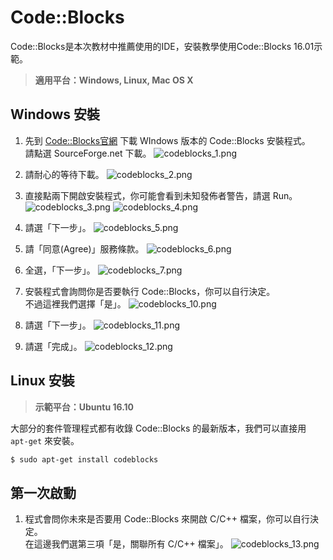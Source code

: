 # Code::Blocks
Code::Blocks是本次教材中推薦使用的IDE，安裝教學使用Code::Blocks 16.01示範。

> **適用平台：Windows, Linux, Mac OS X**

## Windows 安裝
1. 先到 [Code::Blocks官網](http://www.codeblocks.org/) 下載 WIndows 版本的 Code::Blocks 安裝程式。   
請點選 SourceForge.net 下載。
![codeblocks_1.png](/img/Ch0/codeblocks_1.png)

2. 請耐心的等待下載。
![codeblocks_2.png](/img/Ch0/codeblocks_2.png)

3. 直接點兩下開啟安裝程式，你可能會看到未知發佈者警告，請選 Run。
![codeblocks_3.png](/img/Ch0/codeblocks_3.png)
![codeblocks_4.png](/img/Ch0/codeblocks_4.png)

4. 請選「下一步」。
![codeblocks_5.png](/img/Ch0/codeblocks_5.png)

5. 請「同意(Agree)」服務條款。
![codeblocks_6.png](/img/Ch0/codeblocks_6.png)

6. 全選，「下一步」。
![codeblocks_7.png](/img/Ch0/codeblocks_7.png)

7. 安裝程式會詢問你是否要執行 Code::Blocks，你可以自行決定。  
不過這裡我們選擇「是」。
![codeblocks_10.png](/img/Ch0/codeblocks_10.png)

8. 請選「下一步」。
![codeblocks_11.png](/img/Ch0/codeblocks_11.png)

9. 請選「完成」。
![codeblocks_12.png](/img/Ch0/codeblocks_12.png)

## Linux 安裝
> **示範平台：Ubuntu 16.10**

大部分的套件管理程式都有收錄 Code::Blocks 的最新版本，我們可以直接用 `apt-get` 來安裝。

```bash
$ sudo apt-get install codeblocks
```

## 第一次啟動
1. 程式會問你未來是否要用 Code::Blocks 來開啟 C/C++ 檔案，你可以自行決定。  
在這邊我們選第三項「是，關聯所有 C/C++ 檔案」。
![codeblocks_13.png](/img/Ch0/codeblocks_13.png)
